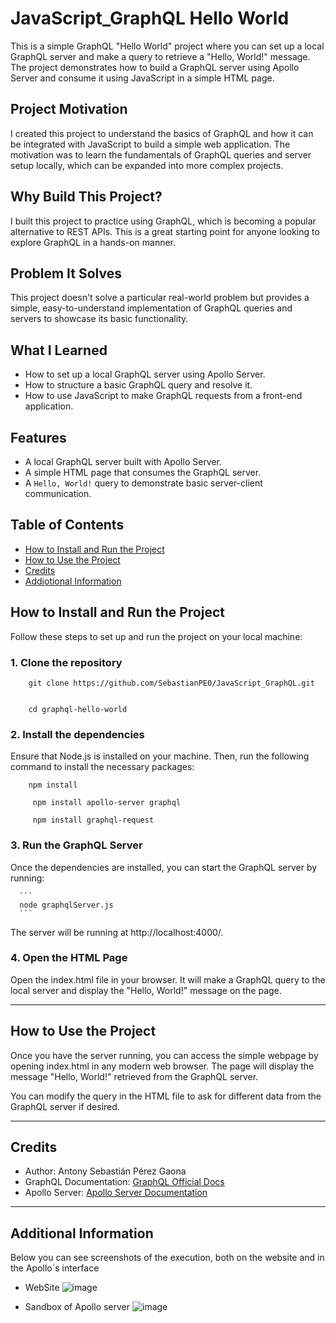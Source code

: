 # JavaScript_GraphQL Hello World 

This is a simple GraphQL "Hello World" project where you can set up a local GraphQL server and make a query to retrieve a "Hello, World!" message. The project demonstrates how to build a GraphQL server using Apollo Server and consume it using JavaScript in a simple HTML page.

  ## Project Motivation

  I created this project to understand the basics of GraphQL and how it can be integrated with JavaScript to build a simple web application. The motivation was to learn the fundamentals of GraphQL queries and      server setup locally, which can be expanded into more complex projects.

  ## Why Build This Project?

  I built this project to practice using GraphQL, which is becoming a popular alternative to REST APIs. This is a great starting point for anyone looking to explore GraphQL in a hands-on manner.
  
  ## Problem It Solves
  
  This project doesn't solve a particular real-world problem but provides a simple, easy-to-understand implementation of GraphQL queries and servers to showcase its basic functionality.
  
  ## What I Learned
  
  - How to set up a local GraphQL server using Apollo Server.
  - How to structure a basic GraphQL query and resolve it.
  - How to use JavaScript to make GraphQL requests from a front-end application.
    
  ## Features
  
  - A local GraphQL server built with Apollo Server.
  - A simple HTML page that consumes the GraphQL server.
  - A `Hello, World!` query to demonstrate basic server-client communication.
  
  ## Table of Contents
  
  - [How to Install and Run the Project](#how-to-install-and-run-the-project)
  - [How to Use the Project](#how-to-use-the-project)
  - [Credits](#credits)
  - [Addiotional Information](#additional-information)

  ## How to Install and Run the Project
  
  Follow these steps to set up and run the project on your local machine:
      
   ### 1. Clone the repository
   
  ```
      git clone https://github.com/SebastianPE0/JavaScript_GraphQL.git
      
  ```
      
  ```
      cd graphql-hello-world
  ```
      
   ### 2. Install the dependencies
   Ensure that Node.js is installed on your machine. Then, run the following command to install the necessary packages:
      
  ```
      npm install
 ```
 ```
      npm install apollo-server graphql
```
 ```
      npm install graphql-request
 ```
   ### 3. Run the GraphQL Server
   Once the dependencies are installed, you can start the GraphQL server by running:
      
      ```
      node graphqlServer.js
      ```
   The server will be running at http://localhost:4000/.
      
   ### 4. Open the HTML Page
   Open the index.html file in your browser. It will make a GraphQL query to the local server and display the "Hello, World!" message on the page.
      
  ----
  
  ## How to Use the Project
  Once you have the server running, you can access the simple webpage by opening index.html in any modern web browser. The page will display the message "Hello, World!" retrieved from the GraphQL server.
  
  You can modify the query in the HTML file to ask for different data from the GraphQL server if desired.
  
  ---
  
  ## Credits
  - Author: Antony Sebastián Pérez Gaona
  - GraphQL Documentation: [GraphQL Official Docs](https://graphql.org/)
  - Apollo Server: [Apollo Server Documentation](https://www.apollographql.com/docs/apollo-server)
  
  ---
  
  ## Additional Information
  Below you can see screenshots of the execution, both on the website and in the Apollo´s interface
  
  - WebSite
    ![image](https://github.com/user-attachments/assets/20ee7647-3185-441d-a926-78ca11e82210)
  
  - Sandbox of Apollo server
    ![image](https://github.com/user-attachments/assets/aa666368-c650-4466-acd3-a55924a1d671)

